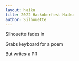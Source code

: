 ```yaml
---
layout: haiku
title: 2022 Hackoberfest Haiku
author: Silhouette
---
```

Silhouette fades in 

Grabs keyboard for a poem

But writes a PR